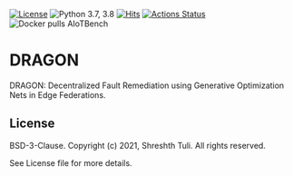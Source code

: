 [![License](https://img.shields.io/badge/License-BSD%203--Clause-red.svg)](https://github.com/imperial-qore/DRAGON/blob/master/LICENSE)
![Python 3.7, 3.8](https://img.shields.io/badge/python-3.7%20%7C%203.8-blue.svg)
[![Hits](https://hits.seeyoufarm.com/api/count/incr/badge.svg?url=https%3A%2F%2Fgithub.com%2Fimperial-qore%2FDRAGON&count_bg=%23FFC401&title_bg=%23555555&icon=&icon_color=%23E7E7E7&title=hits&edge_flat=false)](https://hits.seeyoufarm.com)
[![Actions Status](https://github.com/imperial-qore/DRAGON/workflows/AIoT-Benchmarks/badge.svg)](https://github.com/imperial-qore/DRAGON/actions)
![Docker pulls AIoTBench](https://img.shields.io/docker/pulls/shreshthtuli/aiotbench?label=docker%20pulls%3AAIoTBench)

# DRAGON

DRAGON: Decentralized Fault Remediation using Generative Optimization Nets in Edge Federations.


## License

BSD-3-Clause. 
Copyright (c) 2021, Shreshth Tuli.
All rights reserved.

See License file for more details.
